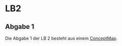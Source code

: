 # LB2

## Abgabe 1

Die Abgabe 1 der LB 2 besteht aus einem [ConceptMap](LB2/Abgabe1/ConceptMap.md).
